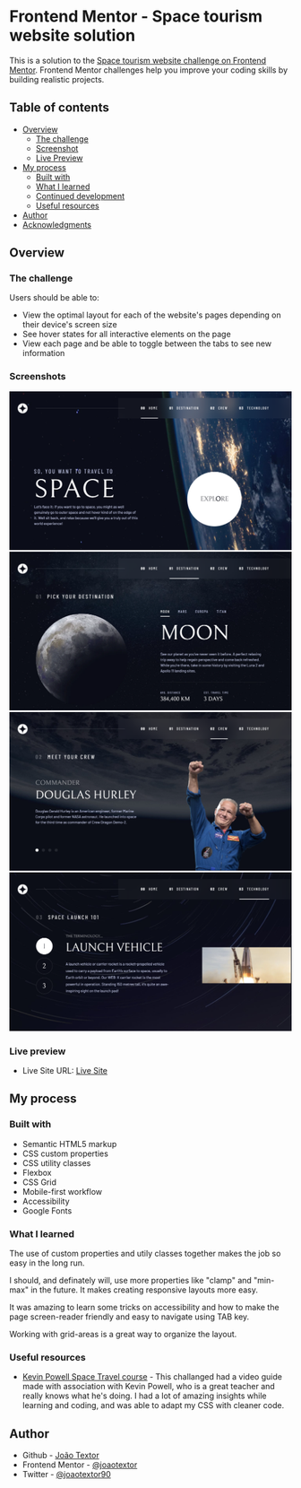 # Frontend Mentor - Space tourism website solution

This is a solution to the [Space tourism website challenge on Frontend Mentor](https://www.frontendmentor.io/challenges/space-tourism-multipage-website-gRWj1URZ3). Frontend Mentor challenges help you improve your coding skills by building realistic projects. 

## Table of contents

- [Overview](#overview)
  - [The challenge](#the-challenge)
  - [Screenshot](#screenshot)
  - [Live Preview](#live-preview)
- [My process](#my-process)
  - [Built with](#built-with)
  - [What I learned](#what-i-learned)
  - [Continued development](#continued-development)
  - [Useful resources](#useful-resources)
- [Author](#author)
- [Acknowledgments](#acknowledgments)

## Overview

### The challenge

Users should be able to:

- View the optimal layout for each of the website's pages depending on their device's screen size
- See hover states for all interactive elements on the page
- View each page and be able to toggle between the tabs to see new information

### Screenshots

![](./Home_SS.png)
![](./Destination_SS.png)
![](./Crew_SS.png)
![](./Technology_SS.png)

### Live preview

- Live Site URL: [Live Site](https://joaotextor.com/space-tourism)

## My process

### Built with

- Semantic HTML5 markup
- CSS custom properties
- CSS utility classes
- Flexbox
- CSS Grid
- Mobile-first workflow
- Accessibility
- Google Fonts

### What I learned

The use of custom properties and utily classes together makes the job so easy in the long run.

I should, and definately will, use more properties like "clamp" and "min-max" in the future. It makes creating responsive layouts more easy.

It was amazing to learn some tricks on accessibility and how to make the page screen-reader friendly and easy to navigate using TAB key.

Working with grid-areas is a great way to organize the layout.

### Useful resources

- [Kevin Powell Space Travel course](https://scrimba.com/learn/spacetravel) - This challanged had a video guide made with association with Kevin Powell, who is a great teacher and really knows what he's doing. I had a lot of amazing insights while learning and coding, and was able to adapt my CSS with cleaner code.

## Author

- Github - [João Textor](https://github.com/joaotextor)
- Frontend Mentor - [@joaotextor](https://www.frontendmentor.io/profile/joaotextor)
- Twitter - [@joaotextor90](https://www.twitter.com/joaotextor90)
